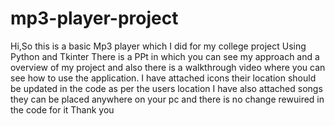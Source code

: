 # mp3-player-project
Hi,So this is a basic Mp3 player which I did for my college project Using Python and Tkinter
There is a PPt in which you can see my approach and a overview of my project and also there is a walkthrough video where you can see how to use the application.
I have attached icons their location  should be updated in the code as per the users location
I have also attached songs they can be placed anywhere on your pc and there is no change rewuired in the code for it
Thank you
